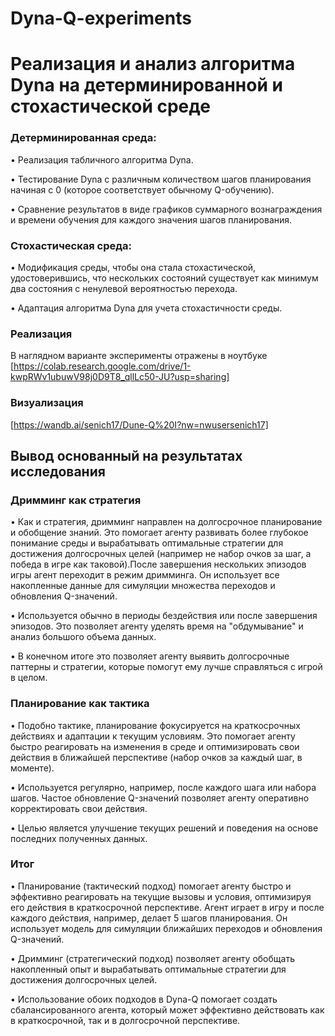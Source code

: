 # Dyna-Q-experiments

# Реализация и анализ алгоритма Dyna на детерминированной и стохастической среде

### Детерминированная среда:

• Реализация табличного алгоритма Dyna.

• Тестирование Dyna с различным количеством шагов планирования начиная с 0 (которое соответствует обычному Q-обучению).

• Сравнение результатов в виде графиков суммарного вознаграждения и времени обучения для каждого значения шагов планирования.

### Стохастическая среда:

• Модификация среды, чтобы она стала стохастической, удостоверившись, что нескольких состояний существует как минимум два состояния с ненулевой вероятностью перехода.

• Адаптация алгоритма Dyna для учета стохастичности среды.

### Реализация

В наглядном варианте эксперименты отражены в ноутбуке
[https://colab.research.google.com/drive/1-kwpRWv1ubuwV98j0D9T8_qllLc50-JU?usp=sharing]

### Визуализация

[https://wandb.ai/senich17/Dune-Q%20I?nw=nwusersenich17]

## Вывод основанный на результатах исследования 

### Дримминг как cтратегия

• Как и стратегия, дримминг направлен на долгосрочное планирование и обобщение знаний. Это помогает агенту развивать более глубокое понимание среды и вырабатывать оптимальные стратегии для достижения долгосрочных целей (например не набор очков за шаг, а победа в игре как таковой).После завершения нескольких эпизодов игры агент переходит в режим дримминга. Он использует все накопленные данные для симуляции множества переходов и обновления Q-значений.

• Используется обычно в периоды бездействия или после завершения эпизодов. Это позволяет агенту уделять время на "обдумывание" и анализ большого объема данных.

• В конечном итоге это позволяет агенту выявить долгосрочные паттерны и стратегии, которые помогут ему лучше справляться с игрой в целом.

### Планирование как тактика

• Подобно тактике, планирование фокусируется на краткосрочных действиях и адаптации к текущим условиям. Это помогает агенту быстро реагировать на изменения в среде и оптимизировать свои действия в ближайшей перспективе (набор очков за каждый шаг, в моменте).

• Используется регулярно, например, после каждого шага или набора шагов. Частое обновление Q-значений позволяет агенту оперативно корректировать свои действия.

• Целью является улучшение текущих решений и поведения на основе последних полученных данных.

### Итог

• Планирование (тактический подход) помогает агенту быстро и эффективно реагировать на текущие вызовы и условия, оптимизируя его действия в краткосрочной перспективе. Агент играет в игру и после каждого действия, например, делает 5 шагов планирования. Он использует модель для симуляции ближайших переходов и обновления Q-значений.

• Дримминг (стратегический подход) позволяет агенту обобщать накопленный опыт и вырабатывать оптимальные стратегии для достижения долгосрочных целей.

• Использование обоих подходов в Dyna-Q помогает создать сбалансированного агента, который может эффективно действовать как в краткосрочной, так и в долгосрочной перспективе.
